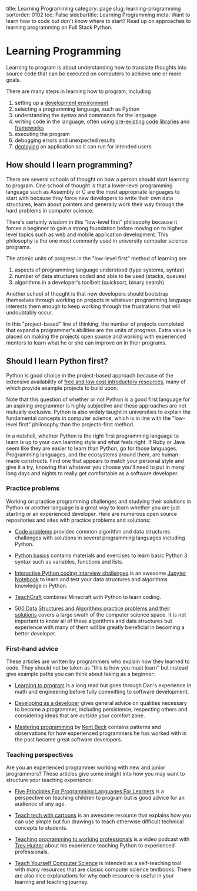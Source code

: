title: Learning Programming
category: page
slug: learning-programming
sortorder: 0102
toc: False
sidebartitle: Learning Programming
meta: Want to learn how to code but don't know where to start? Read up on approaches to learning programming on Full Stack Python.


# Learning Programming
Learning to program is about understanding how to translate thoughts into 
source code that can be executed on computers to achieve one or more goals.

There are many steps in learning how to program, including

1. setting up a [development environment](/development-environments.html)
1. selecting a programming language, such as Python
1. understanding the syntax and commands for the language
1. writing code in the language, often using 
   [pre-existing code libraries](/application-dependencies.html) and 
   [frameworks](/web-frameworks.html)
1. executing the program
1. debugging errors and unexpected results
1. [deploying](/deployment.html) an application so it can run for intended 
   users


## How should I learn programming?
There are several schools of thought on how a person should start learning
to program. One school of thought is that a lower-level programming
language such as Assembly or C are the most appropriate languages to start
with because they force new developers to write their own data structures, 
learn about pointers and generally work their way through the hard problems 
in computer science.

There's certainly wisdom in this "low-level first" philosophy because it 
forces a beginner to gain a strong foundation before moving on to higher
level topics such as web and mobile application development. This philosophy 
is the one most commonly used in university computer science programs.

The atomic units of progress in the "low-level first" method of learning are 

1. aspects of programming language understood (type systems, syntax)
1. number of data structures coded and able to be used (stacks, queues)
1. algorithms in a developer's toolbelt (quicksort, binary search)

Another school of thought is that new developers should bootstrap
themselves through working on projects in whatever programming language 
interests them enough to keep working through the frustrations that will
undoubtably occur.

In this "project-based" line of thinking, the number of projects completed 
that expand a programmer's abilities are the units of progress. Extra value 
is placed on making the projects open source and working with experienced 
mentors to learn what he or she can improve on in their programs. 


## Should I learn Python first?
Python is good choice in the project-based approach because of the extensive 
availability of 
[free and low cost introductory resources](/best-python-resources.html),
many of which provide example projects to build upon.

Note that this question of whether or not Python is a good first language
for an aspiring programmer is highly subjective and these approaches are
not mutually exclusive. Python is also widely taught in universities to 
explain the fundamental concepts in computer science, which is in line 
with the "low-level first" philosophy than the projects-first method.

In a nutshell, whether Python is the right first programming language to 
learn is up to your own learning style and what feels right. If Ruby or Java
seem like they are easier to learn than Python, go for those languages.
Programming languages, and the ecosystems around them, are human-made 
constructs. Find one that appears to match your personal style and give it a
try, knowing that whatever you choose you'll need to put in many long days and
nights to really get comfortable as a software developer.


### Practice problems
Working on practice programming challenges and studying their solutions in
Python or another language is a great way to learn whether you are just
starting or an experienced developer. Here are numerous open source 
repositories and sites with practice problems and solutions:

* [Code problems](https://github.com/blakeembrey/code-problems) provides
  common algorithm and data structures challenges with solutions in several
  programming languages including Python.

* [Python basics](https://pythonbasics.org/) contains materials and
  exercises to learn basic Python 3 syntax such as variables, functions
  and lists.

* [Interactive Python coding interview challenges](https://github.com/donnemartin/interactive-coding-challenges)
  is an awesome [Jupyter Notebook](/jupyter-notebook.html) to learn and
  test your data structures and algorithms knowledge in Python.

* [TeachCraft](https://teachcraft.net/) combines Minecraft with Python to
  learn coding.

* [500 Data Structures and Algorithms practice problems and their solutions](https://techiedelight.quora.com/500-Data-Structures-and-Algorithms-practice-problems-and-their-solutions)
  covers a large swath of the computer science space. It is not important
  to know all of these algorithms and data structures but experience with
  many of them will be greatly beneficial in becoming a better developer.


### First-hand advice
These articles are written by programmers who explain how they learned to
code. They should not be taken as "this is how you must learn" but instead
give example paths you can think about taking as a beginner:

* [Learning to program](http://danluu.com/learning-to-program/) 
  is a long read but goes through Dan's experience in math and engineering
  before fully committing to software development.

* [Developing as a developer](https://blog.ragnarson.com/2016/10/07/developing-as-a-developer.html)
  gives general advice on qualities necessary to become a programmer, 
  including persistence, respecting others and considering ideas that are
  outside your comfort zone.

* [Mastering programming](https://www.facebook.com/notes/kent-beck/mastering-programming/1184427814923414)
  by [Kent Beck](https://en.wikipedia.org/wiki/Kent_Beck) contains
  patterns and observations for how experienced programmers he has worked
  with in the past became great software developers.


### Teaching perspectives
Are you an experienced programmer working with new and junior programmers?
These articles give some insight into how you may want to structure
your teaching experience:

* [Five Principles For Programming Languages For Learners](https://cacm.acm.org/blogs/blog-cacm/203554-five-principles-for-programming-languages-for-learners/fulltext)
  is a perspective on teaching children to program but is good advice 
  for an audience of any age.

* [Teach tech with cartoons](https://jvns.ca/teach-tech-with-cartoons/)
  is an awesome resource that explains how you can use simple but fun
  drawings to teach otherwise difficult technical concepts to students.

* [Teaching programming to working professionals](http://pgbovine.net/PG-Podcast-21-Trey-Hunner.htm)
  is a video podcast with [Trey Hunter](https://twitter.com/treyhunner)
  about his experience teaching Python to experienced professionals.

* [Teach Yourself Computer Science](https://teachyourselfcs.com/) is
  intended as a self-teaching tool with many resources that are classic
  computer science textbooks. There are also nice explanations for why
  each resource is useful in your learning and teaching journey.
